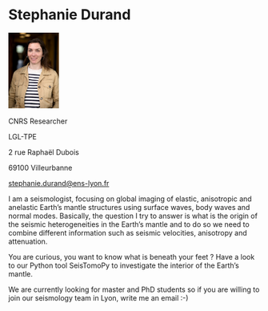 # Stephanie Durand

<img src="/docs/assets/images/VMPS1710_D_01.JPG" width="20%" height="auto">

CNRS Researcher

LGL-TPE

2 rue Raphaël Dubois

69100 Villeurbanne

stephanie.durand@ens-lyon.fr

I am a seismologist, focusing on global imaging of elastic, anisotropic and anelastic Earth’s mantle structures using surface waves, body waves and normal modes. Basically, the question I try to answer is what is the origin of the seismic heterogeneities in the Earth’s mantle and to do so we need to combine different information such as seismic velocities, anisotropy and attenuation.

You are curious, you want to know what is beneath your feet ? Have a look to our Python tool SeisTomoPy to investigate the interior of the Earth’s mantle.

We are currently looking for master and PhD students so if you are willing to join our seismology team in Lyon, write me an email :-)
